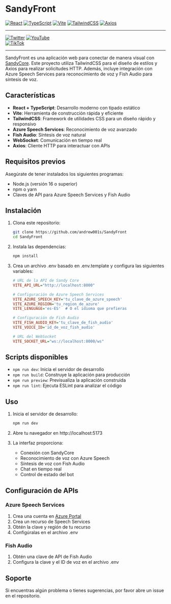 # SandyFront

[![React](https://img.shields.io/badge/React-20232A?style=flat&logo=react&logoColor=61DAFB)](https://reactjs.org/) 
[![TypeScript](https://img.shields.io/badge/TypeScript-007ACC?style=flat&logo=typescript&logoColor=white)](https://www.typescriptlang.org/) 
[![Vite](https://img.shields.io/badge/Vite-646CFF?style=flat&logo=vite&logoColor=white)](https://vitejs.dev/) 
[![TailwindCSS](https://img.shields.io/badge/TailwindCSS-38B2AC?style=flat&logo=tailwind-css&logoColor=white)](https://tailwindcss.com/) 
[![Axios](https://img.shields.io/badge/Axios-5A29E4?style=flat&logo=axios&logoColor=white)](https://axios-http.com/) 

---

[![Twitter](https://img.shields.io/badge/Twitch-9146FF?style=flat&logo=twitch&logoColor=white)](https://www.twitch.tv/elshandrew)  [![YouTube](https://img.shields.io/badge/YouTube-FF0000?style=flat&logo=youtube&logoColor=white)](https://www.youtube.com/@shandrew)  
[![TikTok](https://img.shields.io/badge/TikTok-000000?style=flat&logo=tiktok&logoColor=white)](https://www.tiktok.com/@elshandrew)

---

SandyFront es una aplicación web para conectar de manera visual con [SandyCore](https://github.com/andrew001s/SandyCore). Este proyecto utiliza TailwindCSS para el diseño de estilos y Axios para realizar solicitudes HTTP. Además, incluye integración con Azure Speech Services para reconocimiento de voz y Fish Audio para síntesis de voz.

## Características

- **React + TypeScript**: Desarrollo moderno con tipado estático
- **Vite**: Herramienta de construcción rápida y eficiente
- **TailwindCSS**: Framework de utilidades CSS para un diseño rápido y responsivo
- **Azure Speech Services**: Reconocimiento de voz avanzado
- **Fish Audio**: Síntesis de voz natural
- **WebSocket**: Comunicación en tiempo real
- **Axios**: Cliente HTTP para interactuar con APIs

## Requisitos previos

Asegúrate de tener instalados los siguientes programas:

- Node.js (versión 16 o superior)
- npm o yarn
- Claves de API para Azure Speech Services y Fish Audio

## Instalación

1. Clona este repositorio:
   ```bash
   git clone https://github.com/andrew001s/SandyFront
   cd SandyFront
   ```

2. Instala las dependencias:
   ```bash
   npm install
   ```

3. Crea un archivo .env basado en .env.template y configura las siguientes variables:
   ```ini
   # URL de la API de Sandy Core
   VITE_API_URL="http://localhost:8000"

   # Configuración de Azure Speech Services
   VITE_AZURE_SPEECH_KEY='tu_clave_de_azure_speech'
   VITE_AZURE_REGION='tu_region_de_azure'
   VITE_LENGUAGE='es-ES'  # O el idioma que prefieras

   # Configuración de Fish Audio
   VITE_FISH_AUDIO_KEY='tu_clave_de_fish_audio'
   VITE_VOICE_ID='id_de_voz_fish_audio'

   # URL del WebSocket
   VITE_SOCKET_URL="ws://localhost:8000/ws"
   ```

## Scripts disponibles

- `npm run dev`: Inicia el servidor de desarrollo
- `npm run build`: Construye la aplicación para producción
- `npm run preview`: Previsualiza la aplicación construida
- `npm run lint`: Ejecuta ESLint para analizar el código

## Uso

1. Inicia el servidor de desarrollo:
   ```bash
   npm run dev
   ```

2. Abre tu navegador en http://localhost:5173

3. La interfaz proporciona:
   - Conexión con SandyCore
   - Reconocimiento de voz con Azure Speech
   - Síntesis de voz con Fish Audio
   - Chat en tiempo real
   - Control de estado del bot

## Configuración de APIs

### Azure Speech Services
1. Crea una cuenta en [Azure Portal](https://portal.azure.com)
2. Crea un recurso de Speech Services
3. Obtén la clave y región de tu recurso
4. Configúralas en el archivo .env

### Fish Audio
1. Obtén una clave de API de Fish Audio
2. Configura la clave y el ID de voz en el archivo .env

## Soporte

Si encuentras algún problema o tienes sugerencias, por favor abre un issue en el repositorio.

